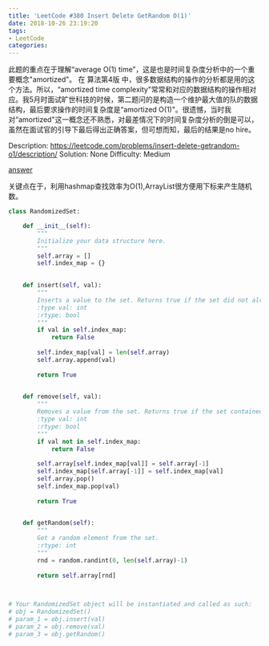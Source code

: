 ```yaml
---
title: 'LeetCode #380 Insert Delete GetRandom O(1)'
date: 2018-10-26 23:19:20
tags:
- LeetCode
categories:
---
```


此题的重点在于理解“average O(1) time”，这是也是时间复杂度分析中的一个重要概念"amortized"。
在 算法第4版 中，很多数据结构的操作的分析都是用的这个方法。所以，“amortized time complexity"常常和对应的数据结构的操作相对应。我5月时面试旷世科技的时候，第二题问的是构造一个维护最大值的队的数据结构，最后要求操作的时间复杂度是“amortized O(1)"。很遗憾，当时我对“amortized"这一概念还不熟悉，对最差情况下的时间复杂度分析的倒是可以，虽然在面试官的引导下最后得出正确答案，但可想而知，最后的结果是no hire。

Description: https://leetcode.com/problems/insert-delete-getrandom-o1/description/
Solution: None
Difficulty: Medium

[answer](https://leetcode.com/problems/insert-delete-getrandom-o1/discuss/85401/Java-solution-using-a-HashMap-and-an-ArrayList-along-with-a-follow-up.-(131-ms))

关键点在于，利用hashmap查找效率为O(1),ArrayList很方便用下标来产生随机数。

```python
class RandomizedSet:

    def __init__(self):
        """
        Initialize your data structure here.
        """
        self.array = []
        self.index_map = {}
        

    def insert(self, val):
        """
        Inserts a value to the set. Returns true if the set did not already contain the specified element.
        :type val: int
        :rtype: bool
        """
        if val in self.index_map:
            return False
        
        self.index_map[val] = len(self.array)
        self.array.append(val)
        
        return True
        

    def remove(self, val):
        """
        Removes a value from the set. Returns true if the set contained the specified element.
        :type val: int
        :rtype: bool
        """
        if val not in self.index_map:
            return False
        
        self.array[self.index_map[val]] = self.array[-1]
        self.index_map[self.array[-1]] = self.index_map[val]
        self.array.pop()
        self.index_map.pop(val)
        
        return True
        

    def getRandom(self):
        """
        Get a random element from the set.
        :rtype: int
        """
        rnd = random.randint(0, len(self.array)-1)
        
        return self.array[rnd]
        


# Your RandomizedSet object will be instantiated and called as such:
# obj = RandomizedSet()
# param_1 = obj.insert(val)
# param_2 = obj.remove(val)
# param_3 = obj.getRandom()
```